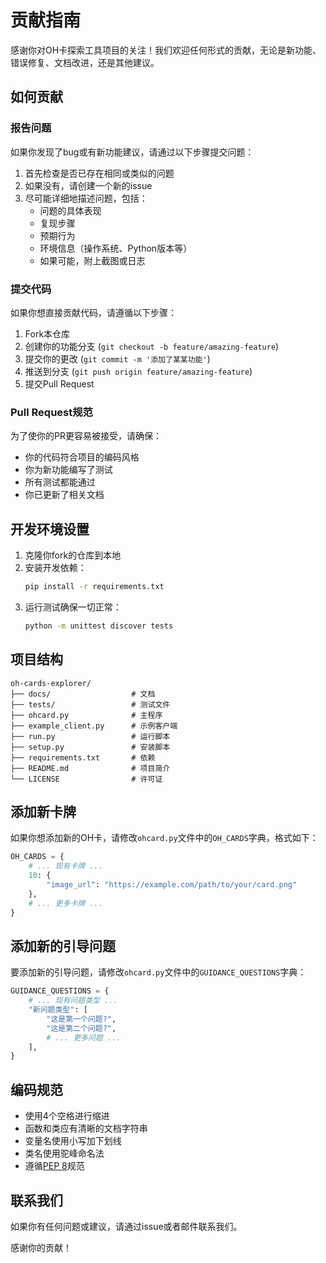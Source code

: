 # 贡献指南

感谢你对OH卡探索工具项目的关注！我们欢迎任何形式的贡献，无论是新功能、错误修复、文档改进，还是其他建议。

## 如何贡献

### 报告问题

如果你发现了bug或有新功能建议，请通过以下步骤提交问题：

1. 首先检查是否已存在相同或类似的问题
2. 如果没有，请创建一个新的issue
3. 尽可能详细地描述问题，包括：
   - 问题的具体表现
   - 复现步骤
   - 预期行为
   - 环境信息（操作系统、Python版本等）
   - 如果可能，附上截图或日志

### 提交代码

如果你想直接贡献代码，请遵循以下步骤：

1. Fork本仓库
2. 创建你的功能分支 (`git checkout -b feature/amazing-feature`)
3. 提交你的更改 (`git commit -m '添加了某某功能'`)
4. 推送到分支 (`git push origin feature/amazing-feature`)
5. 提交Pull Request

### Pull Request规范

为了使你的PR更容易被接受，请确保：

- 你的代码符合项目的编码风格
- 你为新功能编写了测试
- 所有测试都能通过
- 你已更新了相关文档

## 开发环境设置

1. 克隆你fork的仓库到本地
2. 安装开发依赖：
   ```bash
   pip install -r requirements.txt
   ```
3. 运行测试确保一切正常：
   ```bash
   python -m unittest discover tests
   ```

## 项目结构

```
oh-cards-explorer/
├── docs/                  # 文档
├── tests/                 # 测试文件
├── ohcard.py              # 主程序
├── example_client.py      # 示例客户端
├── run.py                 # 运行脚本
├── setup.py               # 安装脚本
├── requirements.txt       # 依赖
├── README.md              # 项目简介
└── LICENSE                # 许可证
```

## 添加新卡牌

如果你想添加新的OH卡，请修改`ohcard.py`文件中的`OH_CARDS`字典，格式如下：

```python
OH_CARDS = {
    # ... 现有卡牌 ...
    10: {
        "image_url": "https://example.com/path/to/your/card.png"
    },
    # ... 更多卡牌 ...
}
```

## 添加新的引导问题

要添加新的引导问题，请修改`ohcard.py`文件中的`GUIDANCE_QUESTIONS`字典：

```python
GUIDANCE_QUESTIONS = {
    # ... 现有问题类型 ...
    "新问题类型": [
        "这是第一个问题?",
        "这是第二个问题?",
        # ... 更多问题 ...
    ],
}
```

## 编码规范

- 使用4个空格进行缩进
- 函数和类应有清晰的文档字符串
- 变量名使用小写加下划线
- 类名使用驼峰命名法
- 遵循[PEP 8](https://www.python.org/dev/peps/pep-0008/)规范

## 联系我们

如果你有任何问题或建议，请通过issue或者邮件联系我们。

感谢你的贡献！ 